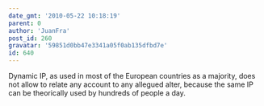 ```yaml
---
date_gmt: '2010-05-22 10:18:19'
parent: 0
author: 'JuanFra'
post_id: 260
gravatar: '59851d0bb47e3341a05f0ab135dfbd7e'
id: 640
---
```


Dynamic IP, as used in most of the European countries as a majority, does not allow to relate any account to any allegued alter, because the same IP can be theorically used by hundreds of people a day.